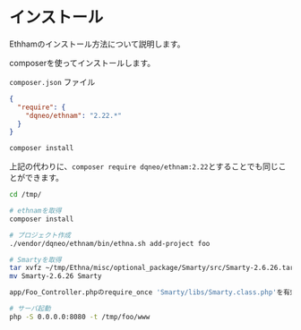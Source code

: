 # インストール

Ethhamのインストール方法について説明します。

composerを使ってインストールします。

`composer.json` ファイル

```json
{
  "require": {
    "dqneo/ethnam": "2.22.*"
  }
}
```

```sh
composer install
```

上記の代わりに、`composer require dqneo/ethnam:2.22`とすることでも同じことができます。

```sh
cd /tmp/

# ethnamを取得
composer install

# プロジェクト作成
./vendor/dqneo/ethnam/bin/ethna.sh add-project foo

# Smartyを取得
tar xvfz ~/tmp/Ethna/misc/optional_package/Smarty/src/Smarty-2.6.26.tar.gz
mv Smarty-2.6.26 Smarty

app/Foo_Controller.phpのrequire_once 'Smarty/libs/Smarty.class.php'を有効にする

# サーバ起動
php -S 0.0.0.0:8080 -t /tmp/foo/www
```
